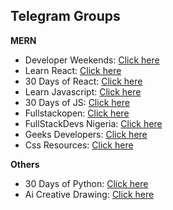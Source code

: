 ## Telegram Groups

**MERN**

- Developer Weekends: [Click here](https://t.me/developerWeekends)
- Learn React: [Click here](https://t.me/+Xt6aRhgz3C8dvPzl)
- 30 Days of React: [Click here](https://t.me/thirtydaysofreact)
- Learn Javascript: [Click here](https://t.me/+s24MfGgakPwzYWU1)
- 30 Days of JS: [Click here](https://t.me/ThirtyDaysOfJavaScript)
- Fullstackopen: [Click here](https://t.me/fullstackcourse)
- FullStackDevs Nigeria: [Click here](https://t.me/flstknigeria)
- Geeks Developers: [Click here](https://t.me/geeksdev)
- Css Resources: [Click here](https://t.me/learning_css_01)

**Others**

- 30 Days of Python: [Click here](https://t.me/ThirtyDaysOfPython)
- Ai Creative Drawing: [Click here](https://t.me/+foxK4tA3PhZlY2Fl)
